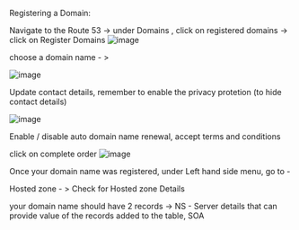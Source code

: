 



Registering a Domain:

Navigate to the Route 53 -> under Domains , click on registered domains -> click on Register Domains
![image](https://user-images.githubusercontent.com/26665659/232305446-23f14bd2-a562-4fe4-b597-abeb9751c138.png)

choose a domain name - >

![image](https://user-images.githubusercontent.com/26665659/232305468-767f6d27-e23a-457b-b575-7aa6d138dbed.png)

Update contact details, remember to enable the privacy protetion (to hide contact details) 

![image](https://user-images.githubusercontent.com/26665659/232305521-90cacdd9-cdf7-48aa-b618-e3b2ccb4379d.png)


Enable / disable auto domain name renewal, accept terms and conditions

click on complete order ![image](https://user-images.githubusercontent.com/26665659/232305877-36e620d3-777d-49fd-82a1-aaf4cb4c9c18.png)

Once your domain name was registered, under Left hand side menu, go to - 

Hosted zone - > Check for Hosted zone Details 

your domain name should have 2 records -> NS - Server details that can provide value of the records added to the table, SOA

